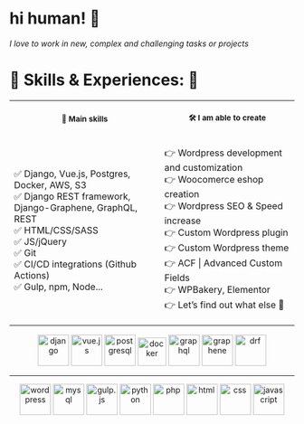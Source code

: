 # hi human! 👋

_I love to work in new, complex and challenging tasks or projects_

# 🔽 Skills & Experiences: 🔽

<table>
<tr>
<th align="center">
<img width="441" height="1px">
<p> 
<small>
🚀 Main skills 
</small>
</p>
</th>
<th align="center">
<img width="441" height="1">
<p> 
<small>
🛠️ I am able to create
</small>
</p>
</th>
</tr>
<tr>
<td>

✅ Django, Vue.js, Postgres, Docker, AWS, S3    
✅ Django REST framework, Django-Graphene, GraphQL, REST  
✅ HTML/CSS/SASS  
✅ JS/jQuery  
✅ Git  
✅ CI/CD integrations (Github Actions)  
✅ Gulp, npm, Node...

</td>
<td>

👉 Wordpress development and customization  
👉 Woocomerce eshop creation  
👉 Wordpress SEO & Speed increase  
👉 Custom Wordpress plugin  
👉 Custom Wordpress theme  
👉 ACF | Advanced Custom Fields  
👉 WPBakery, Elementor  
👉 Let’s find out what else 🚀

</td>
</tr>
</table>


<p align="center">
      <img src="https://www.vectorlogo.zone/logos/djangoproject/djangoproject-icon.svg" alt="django" width="auto" height="55"/>   
      <img src="https://www.vectorlogo.zone/logos/vuejs/vuejs-icon.svg" alt="vue.js" width="auto" height="55"/> 
      <img src="https://www.vectorlogo.zone/logos/postgresql/postgresql-vertical.svg" alt="postgresql" width="auto" height="55"/> 
      <img src="https://www.vectorlogo.zone/logos/docker/docker-official.svg" alt="docker" width="auto" height="50"/>
      <img src="https://www.vectorlogo.zone/logos/graphql/graphql-ar21.svg" alt="graphql" width="auto" height="55"/>
      <img src="https://raw.githubusercontent.com/get-icon/geticon/master/icons/graphene.svg" alt="graphene" width="auto" height="55"/>
      <img src="https://www.django-rest-framework.org/img/logo.png" alt="drf" width="auto" height="55"/>   
</p>

---

<p align="center">
      <img src="https://www.vectorlogo.zone/logos/wordpress/wordpress-ar21.svg" alt="wordpress" width="auto" height="55"/>   
      <img src="https://www.vectorlogo.zone/logos/mysql/mysql-icon.svg" alt="mysql" width="auto" height="55"/>
      <img src="https://www.vectorlogo.zone/logos/gulpjs/gulpjs-icon.svg" alt="gulp.js" width="auto" height="55"/>
      <img src="https://www.vectorlogo.zone/logos/python/python-icon.svg" alt="python" width="auto" height="55"/>     
      <img src="https://www.vectorlogo.zone/logos/php/php-icon.svg" alt="php" width="auto" height="55"/>     
      <img src="https://www.vectorlogo.zone/logos/w3_html5/w3_html5-icon.svg" alt="html" width="auto" height="55"/> 
      <img src="https://www.vectorlogo.zone/logos/w3_css/w3_css-icon.svg" alt="css" width="auto" height="55"/>       <img src="https://www.vectorlogo.zone/logos/javascript/javascript-icon.svg" alt="javascript" width="auto" height="55"/>     
</p>


